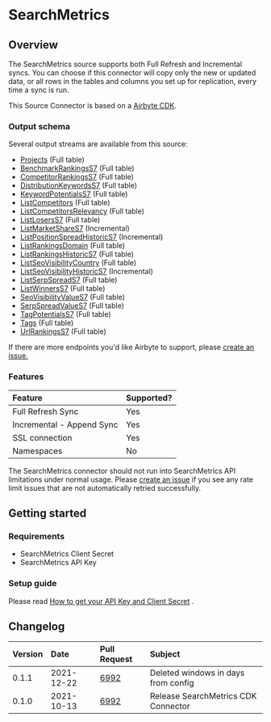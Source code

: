 # SearchMetrics

## Overview

The SearchMetrics source supports both Full Refresh and Incremental syncs. You can choose if this connector will copy only the new or updated data, or all rows in the tables and columns you set up for replication, every time a sync is run.

This Source Connector is based on a [Airbyte CDK](https://docs.airbyte.io/connector-development/cdk-python).

### Output schema

Several output streams are available from this source:

* [Projects](https://developer.searchmetrics.com/docs/apiv4-documentation/ZG9jOjQwODQ5ODE-get-list-projects) \(Full table\)
* [BenchmarkRankingsS7](https://developer.searchmetrics.com/docs/apiv4-documentation/ZG9jOjQzNjc0NDY-get-list-benchmark-rankings-s7) \(Full table\)
* [CompetitorRankingsS7](https://developer.searchmetrics.com/docs/apiv4-documentation/ZG9jOjQzNjc0NDc-get-list-competitor-rankings-s7) \(Full table\)
* [DistributionKeywordsS7](https://developer.searchmetrics.com/docs/apiv4-documentation/ZG9jOjQzNjc0NDg-get-list-distribution-keywords-s7) \(Full table\)
* [KeywordPotentialsS7](https://developer.searchmetrics.com/docs/apiv4-documentation/ZG9jOjQzNjc0NTA-get-list-keyword-potentials-s7) \(Full table\)
* [ListCompetitors](https://developer.searchmetrics.com/docs/apiv4-documentation/ZG9jOjQwODQ5OTI-get-list-competitors) \(Full table\)
* [ListCompetitorsRelevancy](https://developer.searchmetrics.com/docs/apiv4-documentation/ZG9jOjQxODQxNjU-get-list-competitors-relevancy) \(Full table\)
* [ListLosersS7](https://developer.searchmetrics.com/docs/apiv4-documentation/ZG9jOjQzNjc0NTE-get-list-losers-s7) \(Full table\)
* [ListMarketShareS7](https://developer.searchmetrics.com/docs/apiv4-documentation/ZG9jOjQzNjc0NTI-get-list-market-share-s7) \(Incremental\)
* [ListPositionSpreadHistoricS7](https://developer.searchmetrics.com/docs/apiv4-documentation/ZG9jOjQzNjc0NTM-get-list-position-spread-historic-s7) \(Incremental\)
* [ListRankingsDomain](https://developer.searchmetrics.com/docs/apiv4-documentation/ZG9jOjQwODQ5OTg-get-list-rankings-domain) \(Full table\)
* [ListRankingsHistoricS7](https://developer.searchmetrics.com/docs/apiv4-documentation/ZG9jOjQzNjc0NTY-get-list-rankings-historic-s7) \(Full table\)
* [ListSeoVisibilityCountry](https://developer.searchmetrics.com/docs/apiv4-documentation/ZG9jOjQyMjg4NDk-get-list-seo-visibility-country) \(Full table\)
* [ListSeoVisibilityHistoricS7](https://developer.searchmetrics.com/docs/apiv4-documentation/ZG9jOjQzNjc0NTc-get-list-seo-visibility-historic-s7) \(Incremental\)
* [ListSerpSpreadS7](https://developer.searchmetrics.com/docs/apiv4-documentation/ZG9jOjQzNjc0NTg-get-list-serp-spread-s7) \(Full table\)
* [ListWinnersS7](https://developer.searchmetrics.com/docs/apiv4-documentation/ZG9jOjQzNjc0NjQ-get-list-winners-s7) \(Full table\)
* [SeoVisibilityValueS7](https://developer.searchmetrics.com/docs/apiv4-documentation/ZG9jOjQyMzQzMjk-get-value-seo-visibility) \(Full table\)
* [SerpSpreadValueS7](https://developer.searchmetrics.com/docs/apiv4-documentation/ZG9jOjQzNjc0Njc-get-value-serp-spread-s7) \(Full table\)
* [TagPotentialsS7](https://developer.searchmetrics.com/docs/apiv4-documentation/ZG9jOjQzNjc0NTk-get-list-tag-potentials-s7) \(Full table\)
* [Tags](https://developer.searchmetrics.com/docs/apiv4-documentation/ZG9jOjE4NzQ0ODMz-get-list-project-tags) \(Full table\)
* [UrlRankingsS7](https://developer.searchmetrics.com/docs/apiv4-documentation/ZG9jOjQzNjc0NjM-get-list-url-rankings-s7) \(Full table\)

If there are more endpoints you'd like Airbyte to support, please [create an issue.](https://github.com/airbytehq/airbyte/issues/new/choose)

### Features

| Feature | Supported? |
| :--- | :--- |
| Full Refresh Sync | Yes |
| Incremental - Append Sync | Yes |
| SSL connection | Yes |
| Namespaces | No |


The SearchMetrics connector should not run into SearchMetrics API limitations under normal usage. Please [create an issue](https://github.com/airbytehq/airbyte/issues) if you see any rate limit issues that are not automatically retried successfully.

## Getting started

### Requirements

* SearchMetrics Client Secret
* SearchMetrics API Key

### Setup guide

Please read [How to get your API Key and Client Secret](https://developer.searchmetrics.com/docs/apiv4-documentation/ZG9jOjQ2Nzk1-getting-started) .

## Changelog

| Version | Date       | Pull Request | Subject |
| :------ | :--------  | :-----       | :------ |
| 0.1.1   | 2021-12-22 | [6992](https://github.com/airbytehq/airbyte/pull/6992) | Deleted windows in days from config |
| 0.1.0   | 2021-10-13 | [6992](https://github.com/airbytehq/airbyte/pull/6992) | Release SearchMetrics CDK Connector |

